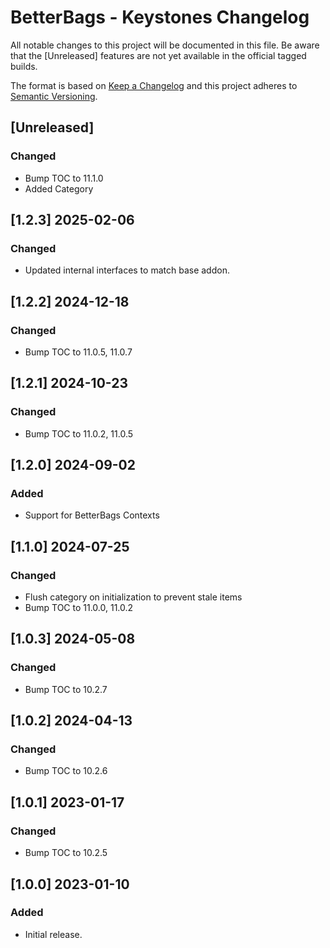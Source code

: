# BetterBags - Keystones Changelog
All notable changes to this project will be documented in this file. Be aware that the [Unreleased] features are not yet available in the official tagged builds.

The format is based on [Keep a Changelog](http://keepachangelog.com/) and this project adheres to [Semantic Versioning](http://semver.org/).

## [Unreleased]
### Changed
- Bump TOC to 11.1.0
- Added Category

## [1.2.3] 2025-02-06
### Changed
- Updated internal interfaces to match base addon.

## [1.2.2] 2024-12-18
### Changed
- Bump TOC to 11.0.5, 11.0.7

## [1.2.1] 2024-10-23
### Changed
- Bump TOC to 11.0.2, 11.0.5

## [1.2.0] 2024-09-02
### Added
- Support for BetterBags Contexts

## [1.1.0] 2024-07-25
### Changed
- Flush category on initialization to prevent stale items
- Bump TOC to 11.0.0, 11.0.2

## [1.0.3] 2024-05-08
### Changed
- Bump TOC to 10.2.7

## [1.0.2] 2024-04-13
### Changed
- Bump TOC to 10.2.6

## [1.0.1] 2023-01-17
### Changed
- Bump TOC to 10.2.5

## [1.0.0] 2023-01-10
### Added
- Initial release.

